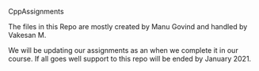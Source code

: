 CppAssignments

The files in this Repo are mostly created by Manu Govind 
and handled by Vakesan M.

We will be updating our assignments as an when we complete it in our course.
If all goes well support to this repo will be ended by January 2021.
